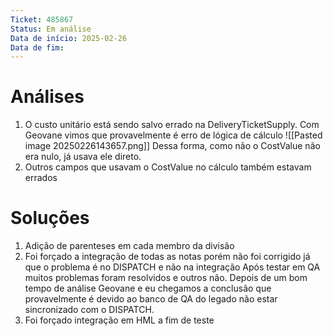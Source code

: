 ```yaml
---
Ticket: 485867
Status: Em análise
Data de início: 2025-02-26
Data de fim:
---
```


# Análises
1. O custo unitário está sendo salvo errado na DeliveryTicketSupply. Com Geovane vimos que provavelmente é erro de lógica de cálculo
	![[Pasted image 20250226143657.png]]
	Dessa forma, como não o CostValue não era nulo, já usava ele direto.
2. Outros campos que usavam o CostValue no cálculo também estavam errados

# Soluções
1. Adição de parenteses em cada membro da divisão
2. Foi forçado a integração de todas as notas porém não foi corrigido já que o problema é no DISPATCH e não na integração
	Após testar em QA muitos problemas foram resolvidos e outros não. Depois de um bom tempo de análise Geovane e eu chegamos a conclusão que provavelmente é devido ao banco de QA do legado não estar sincronizado com o DISPATCH. 
3. Foi forçado integração em HML a fim de teste